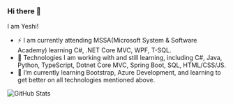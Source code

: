 ### Hi there 👋
I am Yeshi!

- ⚡ I am currently attending MSSA(Microsoft System & Software Academy) learning C#, .NET Core MVC, WPF, T-SQL. 
- 🔭 Technologies I am working with and still learning, including C#, Java, Python, TypeScript, Dotnet Core MVC, Spring Boot, SQL, HTML/CSS/JS. 
- 🌱 I’m currently learning Bootstrap, Azure Development, and learning to get better on all technologies mentioned above. 



![GitHub Stats](https://github-readme-stats.vercel.app/api?username=akyeshi&theme=radical)
